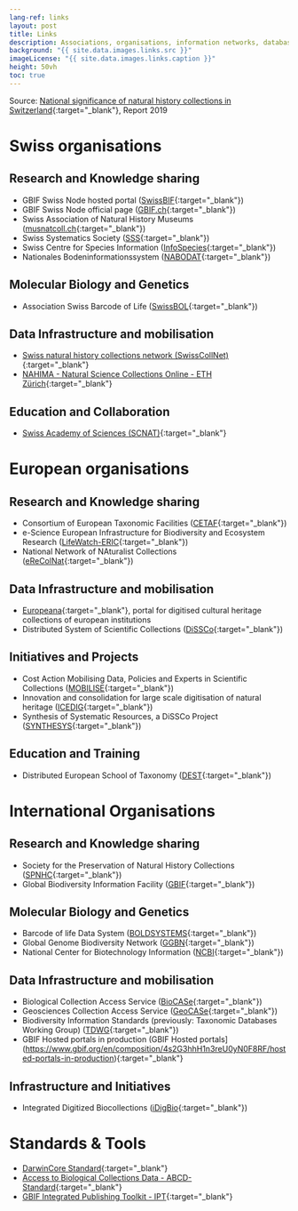 ```yaml
---
lang-ref: links
layout: post
title: Links
description: Associations, organisations, information networks, databases and current projects or initiatives
background: "{{ site.data.images.links.src }}"
imageLicense: "{{ site.data.images.links.caption }}"
height: 50vh
toc: true
---
```


Source: [National significance of natural history collections in Switzerland](https://swisscollnet.scnat.ch/fr/exchange/publications/uuid/i/3ce18531-2438-54d1-a034-7ec0b51f42d2-National_significance_of_natural_history_collections_in_Switzerland){:target="_blank"}, Report 2019

# Swiss organisations

## Research and Knowledge sharing

* GBIF Swiss Node hosted portal ([SwissBIF](https://swiss-bif.hp.gbif.org/){:target="_blank"})
* GBIF Swiss Node official page ([GBIF.ch](https://www.gbif.org/country/CH/summary){:target="_blank"})
* Swiss Association of Natural History Museums ([musnatcoll.ch](https://musnatcoll.ch/en){:target="_blank"})
* Swiss Systematics Society ([SSS](https://swiss-systematics.ch/en){:target="_blank"})
* Swiss Centre for Species Information ([InfoSpecies](https://www.infospecies.ch/fr/){:target="_blank"})
* Nationales Bodeninformationssystem ([NABODAT](https://www.nabodat.ch/index.php/de){:target="_blank"})

## Molecular Biology and Genetics
* Association Swiss Barcode of Life ([SwissBOL](http://www.swissbol.ch/){:target="_blank"})

## Data Infrastructure and mobilisation
* [Swiss natural history collections network (SwissCollNet)](https://swisscollnet.scnat.ch/en){:target="_blank"}
* [NAHIMA - Natural Science Collections Online - ETH Zürich](https://www.nahima.ethz.ch/search){:target="_blank"}

## Education and Collaboration
* [Swiss Academy of Sciences (SCNAT)](https://scnat.ch/en){:target="_blank"}

# European organisations
## Research and Knowledge sharing
* Consortium of European Taxonomic Facilities ([CETAF](https://cetaf.org/){:target="_blank"})
* e-Science European Infrastructure for Biodiversity and Ecosystem Research ([LifeWatch-ERIC](https://www.lifewatch.eu/){:target="_blank"})
* National Network of NAturalist Collections ([eReColNat](https://www.recolnat.org/en/){:target="_blank"})

## Data Infrastructure and mobilisation
* [Europeana](https://www.europeana.eu/en){:target="_blank"}, portal for digitised cultural heritage collections of european institutions
* Distributed System of Scientific Collections ([DiSSCo](https://www.dissco.eu/){:target="_blank"})

## Initiatives and Projects
* Cost Action Mobilising Data, Policies and Experts in Scientific Collections ([MOBILISE](https://www.cost.eu/actions/CA17106/){:target="_blank"})
* Innovation and consolidation for large scale digitisation of natural heritage ([ICEDIG](https://know.dissco.eu/handle/item/164){:target="_blank"})
* Synthesis of Systematic Resources, a DiSSCo Project ([SYNTHESYS](https://www.synthesys.info/){:target="_blank"})

## Education and Training
* Distributed European School of Taxonomy ([DEST](https://www.taxonomytraining.eu/){:target="_blank"})

# International Organisations
## Research and Knowledge sharing
* Society for the Preservation of Natural History Collections ([SPNHC](https://spnhc.org/){:target="_blank"})
* Global Biodiversity Information Facility ([GBIF](https://www.gbif.org/){:target="_blank"})

## Molecular Biology and Genetics
* Barcode of life Data System ([BOLDSYSTEMS](https://www.boldsystems.org/){:target="_blank"})
* Global Genome Biodiversity Network ([GGBN](https://www.ggbn.org/ggbn_portal/){:target="_blank"})
* National Center for Biotechnology Information ([NCBI](https://www.ncbi.nlm.nih.gov/genbank/){:target="_blank"})

## Data Infrastructure and mobilisation
* Biological Collection Access Service ([BioCASe](https://www.biocase.org/){:target="_blank"})
* Geosciences Collection Access Service ([GeoCASe](https://www.geocase.eu/){:target="_blank"})
* Biodiversity Information Standards (previously: Taxonomic Databases Working Group) ([TDWG](https://www.tdwg.org/){:target="_blank"})
* GBIF Hosted portals in production (GBIF Hosted portals](https://www.gbif.org/en/composition/4s2G3hhH1n3reU0yN0F8RF/hosted-portals-in-production){:target="_blank"}

## Infrastructure and Initiatives
* Integrated Digitized Biocollections ([iDigBio](https://www.idigbio.org/){:target="_blank"})

# Standards & Tools
* [DarwinCore Standard](https://dwc.tdwg.org/){:target="_blank"}
* [Access to Biological Collections Data - ABCD-Standard](https://abcd.tdwg.org/){:target="_blank"}
* [GBIF Integrated Publishing Toolkit - IPT](https://www.gbif.org/ipt){:target="_blank"}


